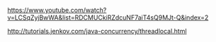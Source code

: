 
https://www.youtube.com/watch?v=LCSqZyjBwWA&list=RDCMUCkiRZdcuNF7aiT4sQ9MJt-Q&index=2

http://tutorials.jenkov.com/java-concurrency/threadlocal.html
